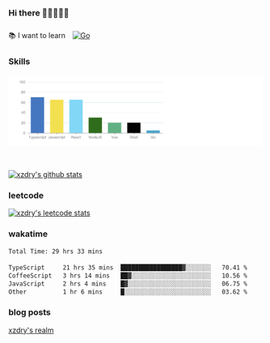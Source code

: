 ### Hi there 👋👋👋👋👋

 :books: I want to learn <a href="https://go.dev/" target="_blank"><img style="margin: 10px" src="https://profilinator.rishav.dev/skills-assets/go-original.svg" alt="Go" height="50" /></a>  

### Skills
![](img/2022-09-05-22-04-20.png)

<br />

[![xzdry's github stats](https://github-readme-stats.vercel.app/api?username=xzdry&count_private=true&show_icons=true&theme=vue)](https://github.com/xzdry)

### leetcode
[![xzdry's leetcode stats](https://leetcard.jacoblin.cool/xzdry-2?theme=light&font=Anek%20Kannada&site=cn)](https://leetcode.cn/u/xzdry-2/)

### wakatime
<!--START_SECTION:waka-->

```text
Total Time: 29 hrs 33 mins

TypeScript     21 hrs 35 mins  █████████████████▓░░░░░░░   70.41 %
CoffeeScript   3 hrs 14 mins   ██▓░░░░░░░░░░░░░░░░░░░░░░   10.56 %
JavaScript     2 hrs 4 mins    █▓░░░░░░░░░░░░░░░░░░░░░░░   06.75 %
Other          1 hr 6 mins     █░░░░░░░░░░░░░░░░░░░░░░░░   03.62 %
```

<!--END_SECTION:waka-->

### blog posts
[xzdry's realm](https://www.justdry.net/)
